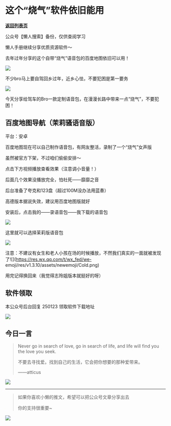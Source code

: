 # 这个“烧气”软件依旧能用

[**返回列表页**](/gzh/懒人手册)

公众号【懒人搜索】备份，仅供查阅学习

懒人手册继续分享优质资源软件～

去年过年分享的这个自带“烧气”语音包的百度地图依旧可以用！

![](https://mmbiz.qpic.cn/sz_mmbiz_png/RDnsI9KkLHXwbWnAU79vpPDaVoBFXuFzroZdKDurwv19dCEAZiaibKR4ia2kyQ5oDrMxZ2DwHGicagNFvDPXH7o8qA/640?wx_fmt=png&from;=appmsg)

不少bro马上要自驾回乡过年，近乡心怯，不要犯困是第一要务

![](https://mmbiz.qpic.cn/sz_mmbiz_jpg/RDnsI9KkLHWyM76M0osq1a7Vfgnh2uajUVXzgI6WTAia38KkwWZC6Kq21iaicPVBlHK2KH0POkic76TlYMDI6ITEOA/640?wx_fmt=jpeg&from;=appmsg)

今天分享给驾车的Bro一款定制语音包，在漫漫长路中带来一点“烧气”，不要犯困！

## 百度地图导航（茉莉骚语音版）

平台：安卓

百度地图现在可以自己制作语音包，有网友整活，录制了一个“烧气”女声版

虽然被官方下架，不过咱们偷偷安排～

点击下方视频播放查看效果（注意调小音量！）

后面几个效果没播放完全，怕社死——靡靡之音

后台准备了夸克和123盘（超过100M没办法用蓝奏）

高德版本据说失效，建议用百度地图版就好

安装后，点击我的——录语音包——我下载的语音包

![](https://mmbiz.qpic.cn/sz_mmbiz_jpg/RDnsI9KkLHWyM76M0osq1a7Vfgnh2uajCiaSbOo0jzaEFzRquckHGxaQl7xsN5dGH5RmBLpiaUkbMHXrCbnCR3YQ/640?wx_fmt=jpeg&from;=appmsg)

这里就可以选择茉莉版语音包

![](https://mmbiz.qpic.cn/sz_mmbiz_jpg/RDnsI9KkLHWyM76M0osq1a7Vfgnh2uajr7mXrnBMCqZyYgCzeMy6yiaZ1VHWTu5UEQyGO05Cl2xicXGDWFvcayVg/640?wx_fmt=jpeg&from;=appmsg)

注意：不建议有女生和老人小孩在场的时候播放，不然我们真实的一面就被发现了![](https://res.wx.qq.com/t/wx_fed/we-
emoji/res/v1.3.10/assets/newemoji/Cold.png)

用完记得换回来（我觉得志玲姐版本就挺好的呀）

## 软件领取

本公众号后台回复 250123 领取软件下载地址

![](https://mmbiz.qpic.cn/sz_mmbiz_png/RDnsI9KkLHXXEHiaexGgWtUSSRI4g7n1B2a3xHZrRHpicg2IP22sCIsczzh25EdNo0SMUFr8fYTscKCppniadmBbA/640?wx_fmt=png&from;=appmsg)

## 今日一言

> Never go in search of love, go in search of life, and life will find you the
> love you seek.
>
> 不要去寻找爱。找到自己的生活，它会把你想要的那种爱带来。
>
> ——atticus

![](https://mmbiz.qpic.cn/sz_mmbiz_jpg/RDnsI9KkLHWyM76M0osq1a7Vfgnh2uajvibzJ7RJbYhOZrGEPPNib1BH13zLmjx57icx8M7DzTQENWm0BwD9vY47Q/640?wx_fmt=jpeg&from;=appmsg)

* * *

> 如果你喜欢小懒的推文，希望可以把公众号文章分享出去
>
> 你的支持很重要~

![](https://mmbiz.qpic.cn/sz_mmbiz_gif/BXJXNRRKQNJ6YdLcSex3A3fRP26rl1cSddR2IXtho2HEH8wKmic7fvj6DmoAiby4bBwxVbDkI4eFYwzDvv4fb4cA/640?wx_fmt=gif&from;=appmsg)

